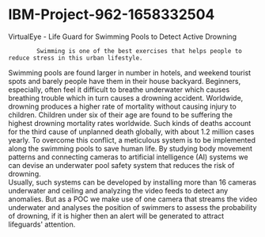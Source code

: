 # IBM-Project-962-1658332504
VirtualEye - Life Guard for Swimming Pools to Detect Active Drowning
            
            Swimming is one of the best exercises that helps people to reduce stress in this urban lifestyle. 
Swimming pools are found larger in number in hotels, and weekend tourist spots and barely people have them in their house backyard. 
Beginners, especially, often feel it difficult to breathe underwater which causes breathing trouble which in turn causes a drowning accident. 
Worldwide, drowning produces a higher rate of mortality without causing injury to children. 
Children under six of their age are found to be suffering the highest drowning mortality rates worldwide. 
Such kinds of deaths account for the third cause of unplanned death globally, with about 1.2  million cases yearly. 
To overcome this conflict, a meticulous system is to be implemented along the swimming pools to save human life. 
            By studying body movement patterns and connecting cameras to artificial intelligence (AI) systems we can devise an underwater pool safety system that reduces the risk of drowning.  
Usually, such systems can be developed by installing more than 16 cameras underwater and ceiling and analyzing the video feeds to detect any anomalies. 
But  as a POC we make use of one camera that streams the video underwater and analyses the position of swimmers to assess the probability of drowning, if it is higher then an alert will be generated to attract lifeguards' attention.

